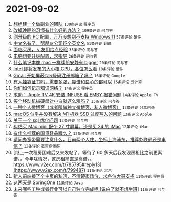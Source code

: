 # 2021-09-02

1. [想组建一个做副业的团队](https://www.v2ex.com/t/799366) `130条评论` `程序员`
1. [改掉晚睡的习惯有什么好的办法？](https://www.v2ex.com/t/799370) `109条评论` `问与答`
1. [刚升级的 PC 配置，万万没想到不支持 Windows 11](https://www.v2ex.com/t/799367) `57条评论` `硬件`
1. [中文名有了，帮朋友公司征个英文名](https://www.v2ex.com/t/799400) `51条评论` `翻译`
1. [面临买房， v 友们给点经验](https://www.v2ex.com/t/799444) `35条评论` `问与答`
1. [电脑想要升级配置，求指导](https://www.v2ex.com/t/799477) `26条评论` `问与答`
1. [什么笔记本像 mac 一样续航安静有 bigger](https://www.v2ex.com/t/799472) `20条评论` `问与答`
1. [Intel 即将发布的大小核 CPU，各位怎么看](https://www.v2ex.com/t/799413) `18条评论` `硬件`
1. [Gmail 开始屏蔽🇨🇳号码注册邮箱了吗？](https://www.v2ex.com/t/799435) `16条评论` `Google`
1. [有人挂靠证书吗，需要多张，靠谱和良心的都可以](https://www.v2ex.com/t/799482) `15条评论` `云计算`
1. [你们如何记录知识网络？](https://www.v2ex.com/t/799481) `14条评论` `程序员`
1. [求助： Apple TV 4K 安装 INFUSE 看 EMBY 报错问题](https://www.v2ex.com/t/799411) `14条评论` `Apple TV`
1. [买个移动机械硬盘对小白就这么难吗？](https://www.v2ex.com/t/799473) `13条评论` `问与答`
1. [一种个人微博客（或者叫做独立微博客、私人微博客）](https://www.v2ex.com/t/799404) `13条评论` `分享创造`
1. [macOS 似乎并没有解决 M1 机器 SSD 过度写入的问题](https://www.v2ex.com/t/799384) `13条评论` `Apple`
1. [关于一个 sql 优化问题](https://www.v2ex.com/t/799378) `13条评论` `问与答`
1. [纠结买 Mac mini 配个 27 寸屏幕，还是买 24 的 iMac](https://www.v2ex.com/t/799419) `12条评论` `iMac`
1. [有什么推荐的国货鞋品牌么？](https://www.v2ex.com/t/799396) `12条评论` `问与答`
1. [请问办宽带需要注意什么，目前两个人住，坐标上海浦东，推荐办联通还是电信？](https://www.v2ex.com/t/799390) `12条评论` `宽带症候群`
1. [继上一次租房困难后又来发帖了，等待了 60 多天后我发现房租比之前更离谱。。今年啥情况，这房租简直是离谱。。https://www.v2ex.com/t/785795#reply13](https://www.v2ex.com/t/799487) `11条评论` `北京`
1. [新人前端接了个主页的私活，不清楚市场价，求各位大哥支招](https://www.v2ex.com/t/799468) `11条评论` `程序员`
1. [这两天是 SpringOne](https://www.v2ex.com/t/799434) `11条评论` `Java`
1. [未来哪些工种或者行业可以自己独立完成呢 [说白了就不想坐班]](https://www.v2ex.com/t/799422) `11条评论` `问与答`
